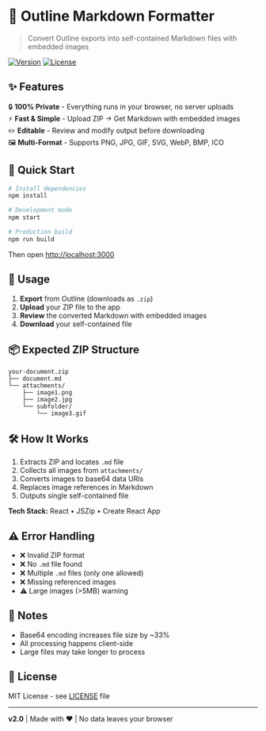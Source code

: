 # 📝 Outline Markdown Formatter

> Convert Outline exports into self-contained Markdown files with embedded images

[![Version](https://img.shields.io/badge/version-2.0-blue.svg)](https://github.com/eovipmak/outline-formater)
[![License](https://img.shields.io/badge/license-MIT-green.svg)](LICENSE)

## ✨ Features

🔒 **100% Private** - Everything runs in your browser, no server uploads  
⚡ **Fast & Simple** - Upload ZIP → Get Markdown with embedded images  
✏️ **Editable** - Review and modify output before downloading  
🖼️ **Multi-Format** - Supports PNG, JPG, GIF, SVG, WebP, BMP, ICO

## 🚀 Quick Start

```bash
# Install dependencies
npm install

# Development mode
npm start

# Production build
npm run build
```

Then open [http://localhost:3000](http://localhost:3000)

## 📖 Usage

1. **Export** from Outline (downloads as `.zip`)
2. **Upload** your ZIP file to the app
3. **Review** the converted Markdown with embedded images
4. **Download** your self-contained file

## 📦 Expected ZIP Structure

```
your-document.zip
├── document.md
└── attachments/
    ├── image1.png
    ├── image2.jpg
    └── subfolder/
        └── image3.gif
```

## 🛠️ How It Works

1. Extracts ZIP and locates `.md` file
2. Collects all images from `attachments/`
3. Converts images to base64 data URIs
4. Replaces image references in Markdown
5. Outputs single self-contained file

**Tech Stack:** React • JSZip • Create React App

## ⚠️ Error Handling

- ❌ Invalid ZIP format
- ❌ No `.md` file found
- ❌ Multiple `.md` files (only one allowed)
- ❌ Missing referenced images
- ⚠️ Large images (>5MB) warning

## 📝 Notes

- Base64 encoding increases file size by ~33%
- All processing happens client-side
- Large files may take longer to process

## 📄 License

MIT License - see [LICENSE](LICENSE) file

---

**v2.0** | Made with ❤️ | No data leaves your browser
